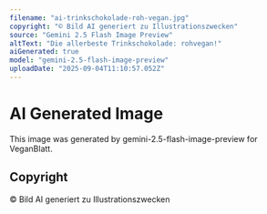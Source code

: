 ```yaml
---
filename: "ai-trinkschokolade-roh-vegan.jpg"
copyright: "© Bild AI generiert zu Illustrationszwecken"
source: "Gemini 2.5 Flash Image Preview"
altText: "Die allerbeste Trinkschokolade: rohvegan!"
aiGenerated: true
model: "gemini-2.5-flash-image-preview"
uploadDate: "2025-09-04T11:10:57.052Z"
---
```


# AI Generated Image

This image was generated by gemini-2.5-flash-image-preview for VeganBlatt.

## Copyright
© Bild AI generiert zu Illustrationszwecken
